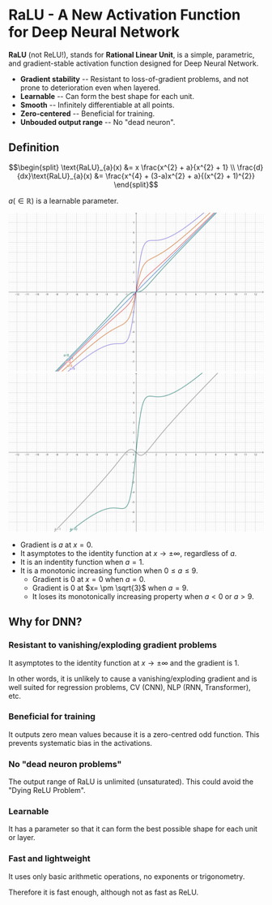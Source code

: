 # RaLU - A New Activation Function for Deep Neural Network

**RaLU** (not ReLU!), stands for **Rational Linear Unit**, is a simple, parametric, and gradient-stable activation function designed for Deep Neural Network.

* **Gradient stability** -- Resistant to loss-of-gradient problems, and not prone to deterioration even when layered.
* **Learnable** -- Can form the best shape for each unit.
* **Smooth** -- Infinitely differentiable at all points.
* **Zero-centered** -- Beneficial for training.
* **Unbouded output range** -- No "dead neuron".

## Definition

```math
\begin{split}
\text{RaLU}_{a}(x) &= x \frac{x^{2} + a}{x^{2} + 1} \\
\frac{d}{dx}\text{RaLU}_{a}(x) &= \frac{x^{4} + (3-a)x^{2} + a}{(x^{2} + 1)^{2}}
\end{split}
```

$`a (\in \mathbb{R})`$ is a learnable parameter.

![plot 1](./assets/ralu-1.svg)
![plot 2](./assets/ralu-2.svg)

* Gradient is $a$ at $`x=0`$.
* It asymptotes to the identity function at $`x \to \pm \infty`$, regardless of $`a`$.
* It is an indentity function when $`a=1`$.
* It is a monotonic increasing function when $`0 \le a \le 9`$.
    * Gradient is $0$ at $`x=0`$ when $`a=0`$.
    * Gradient is $0$ at $`x= \pm \sqrt{3}`$ when $`a=9`$.
    * It loses its monotonically increasing property when $`a<0`$ or $`a>9`$.

## Why for DNN?

### Resistant to vanishing/exploding gradient problems

It asymptotes to the identity function at $`x \to \pm \infty`$ and the gradient is $1$.

In other words, it is unlikely to cause a vanishing/exploding gradient and is well suited for regression problems, CV (CNN), NLP (RNN, Transformer), etc.

### Beneficial for training

It outputs zero mean values because it is a zero-centred odd function.
This prevents systematic bias in the activations.

### No "dead neuron problems"

The output range of RaLU is unlimited (unsaturated).
This could avoid the "Dying ReLU Problem".

### Learnable

It has a parameter so that it can form the best possible shape for each unit or layer.

### Fast and lightweight

It uses only basic arithmetic operations, no exponents or trigonometry.

Therefore it is fast enough, although not as fast as ReLU.
